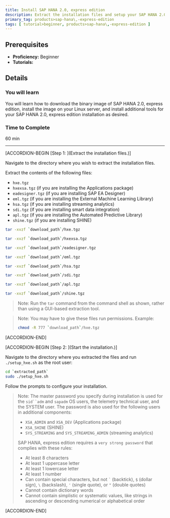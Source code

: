 ```yaml
---
title: Install SAP HANA 2.0, express edition
description: Extract the installation files and setup your SAP HANA 2.0, express edition installation.
primary_tag: products>sap-hana\,-express-edition
tags: [ tutorial>beginner, products>sap-hana\,-express-edition ]
---
```


<!-- loioe0727cd528264b0eade79b20cc9321d1 -->

## Prerequisites
 - **Proficiency:** Beginner
 - **Tutorials:** 

## Details
### You will learn
You will learn how to download the binary image of SAP HANA 2.0, express edition, install the image on your Linux server, and install additional tools for your SAP HANA 2.0, express edition installation as desired.

### Time to Complete
60 min

---

[ACCORDION-BEGIN [Step 1: ](Extract the installation files.)]

Navigate to the directory where you wish to extract the installation files.

Extract the contents of the following files:

-   `hxe.tgz`
-   `hxexsa.tgz` (if you are installing the Applications package)
-   `eadesigner.tgz` (if you are installing SAP EA Designer)
-   `eml.tgz` (if you are installing the External Machine Learning Library)
-   `hsa.tgz` (if you are installing streaming analytics)
-   `sdi.tgz` (if you are installing smart data integration)
-   `apl.tgz` (if you are installing the Automated Predictive Library)
-   `shine.tgz` (if you are installing SHINE)

```bash
tar -xvzf `download_path`/hxe.tgz
```

```bash
tar -xvzf `download_path`/hxexsa.tgz
```

```bash
tar -xvzf `download_path`/eadesigner.tgz
```

```bash
tar -xvzf `download_path`/eml.tgz
```

```bash
tar -xvzf `download_path`/hsa.tgz
```

```bash
tar -xvzf `download_path`/sdi.tgz
```

```bash
tar -xvzf `download_path`/apl.tgz
```

```bash
tar -xvzf `download_path`/shine.tgz
```

> Note:
> Run the `tar` command from the command shell as shown, rather than using a GUI-based extraction tool.
> 
> 

> Note:
> You may have to give these files run permissions. Example:
> 
> ```bash
> chmod -R 777 `download_path`/hxe.tgz
> ```
> 
> 

[ACCORDION-END]

[ACCORDION-BEGIN [Step 2: ](Start the installation.)]

Navigate to the directory where you extracted the files and run `./setup_hxe.sh` as the root user:

```bash
cd `extracted_path`
sudo ./setup_hxe.sh
```

Follow the prompts to configure your installation.

> Note:
> The master password you specify during installation is used for the `sid``adm` and `sapadm` OS users, the telemetry technical user, and the SYSTEM user. The password is also used for the following users in additional components:
> 
> -   `XSA_ADMIN` and `XSA_DEV` (Applications package)
> -   `XSA_SHINE` (SHINE)
> -   `SYS_STREAMING` and `SYS_STREAMING_ADMIN` (streaming analytics)
> 
> SAP HANA, express edition requires a `very strong password` that complies with these rules:
> 
> -   At least 8 characters
> -   At least 1 uppercase letter
> -   At least 1 lowercase letter
> -   At least 1 number
> -   Can contain special characters, but not ``` ` ``` (backtick), `$` (dollar sign), `\` (backslash), `'` (single quote), or `"` (double quotes)
> -   Cannot contain dictionary words
> -   Cannot contain simplistic or systematic values, like strings in ascending or descending numerical or alphabetical order
> 
> 

[ACCORDION-END]


